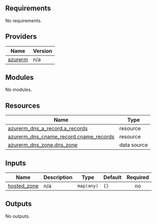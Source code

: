 ## Requirements

No requirements.

## Providers

| Name | Version |
|------|---------|
| <a name="provider_azurerm"></a> [azurerm](#provider\_azurerm) | n/a |

## Modules

No modules.

## Resources

| Name | Type |
|------|------|
| [azurerm_dns_a_record.a_records](https://registry.terraform.io/providers/hashicorp/azurerm/latest/docs/resources/dns_a_record) | resource |
| [azurerm_dns_cname_record.cname_records](https://registry.terraform.io/providers/hashicorp/azurerm/latest/docs/resources/dns_cname_record) | resource |
| [azurerm_dns_zone.dns_zone](https://registry.terraform.io/providers/hashicorp/azurerm/latest/docs/data-sources/dns_zone) | data source |

## Inputs

| Name | Description | Type | Default | Required |
|------|-------------|------|---------|:--------:|
| <a name="input_hosted_zone"></a> [hosted\_zone](#input\_hosted\_zone) | n/a | `map(any)` | `{}` | no |

## Outputs

No outputs.

